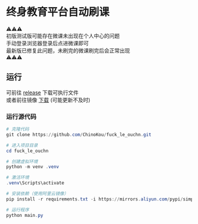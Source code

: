 # 终身教育平台自动刷课

⚠️⚠️⚠️  
初版测试版可能存在微课未出现在个人中心的问题  
手动登录浏览器登录后点进微课即可  
最新版已修复此问题，未刷完的微课刷完后会正常出现  
⚠️⚠️⚠️

## 运行

可前往 [release](https://github.com/ChinoKou/fuck_le_ouchn/releases) 下载可执行文件  
或者前往镜像 [下载](https://chinokou.cn/download/ouchn.exe) (可能更新不及时)  

### 运行源代码
```powershell
# 克隆代码
git clone https://github.com/ChinoKou/fuck_le_ouchn.git

# 进入项目目录
cd fuck_le_ouchn

# 创建虚拟环境
python -m venv .venv

# 激活环境
.venv\Scripts\activate

# 安装依赖（使用阿里云镜像）
pip install -r requirements.txt -i https://mirrors.aliyun.com/pypi/simple

# 运行程序
python main.py
```